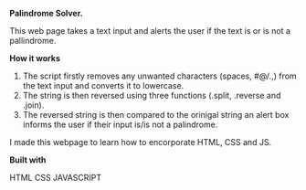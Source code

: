 **Palindrome Solver.**

This web page takes a text input and alerts the user if the text is or is not a pallindrome.

**How it works**

1. The script firstly removes any unwanted characters (spaces, #@/.,) from the text input and converts it to lowercase. 
2. The string is then reversed using three functions (.split, .reverse and .join).
3. The reversed string is then compared to the orinigal string an alert box informs the user if their input is/is not a palindrome. 

I made this webpage to learn how to encorporate HTML, CSS and JS. 

**Built with**

HTML
CSS
JAVASCRIPT
